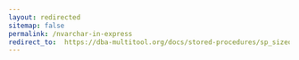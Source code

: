 ```yaml
---
layout: redirected
sitemap: false
permalink: /nvarchar-in-express
redirect_to:  https://dba-multitool.org/docs/stored-procedures/sp_sizeoptimiser/checks/#nvarchar-in-express
---
```

